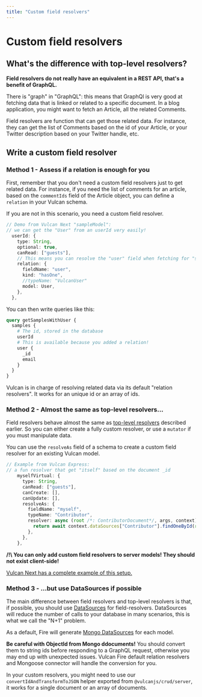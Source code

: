 ```yaml
---
title: "Custom field resolvers"
---
```


# Custom field resolvers

## What's the difference with top-level resolvers?

**Field resolvers do not really have an equivalent in a REST API, that's a benefit of GraphQL.**

There is "graph" in "GraphQL": this means that GraphQl is very good at fetching data that is linked or related to a specific document. In a blog application, you might want to fetch an Article, all the related Comments.

Field resolvers are function that can get those related data. For instance, they can get the list of Comments based on the id of your Article, or your Twitter description based on your Twitter handle, etc.

## Write a custom field resolver

### Method 1 - Assess if a relation is enough for you

First, remember that you don't need a custom field resolvers just to get related data. For instance, if you need the list of comments for an article, based on the `commentIds` field of the Article object, you can define a `relation` in your Vulcan schema.

If you are not in this scenario, you need a custom field resolver.

```ts
// Demo from Vulcan Next "sampleModel":
// we can get the "User" from an userId very easily!
  userId: {
    type: String,
    optional: true,
    canRead: ["guests"],
    // This means you can resolve the "user" field when fetching for "samples"
    relation: {
      fieldName: "user",
      kind: "hasOne",
      //typeName: "VulcanUser"
      model: User,
    },
  },
```
You can then write queries like this:
```graphql
query getSamplesWithUser {
  samples {
    # The id, stored in the database
    userId
    # This is available because you added a relation!
    user {
      _id
      email
    }
  }
}
```

Vulcan is in charge of resolving related data via its default "relation resolvers". It works for an unique id or an array of ids.


### Method 2 - Almost the same as top-level resolvers...

Field resolvers behave almost the same as [top-level resolvers](./customTopLevelResolvers.md) described earlier. So you can either create a fully custom resolver, or use a `mutator` if you must manipulate data.

You can use the `resolveAs` field of a schema to create a custom field resolver for an existing Vulcan model.


```ts
// Example from Vulcan Express:
// a fun resolver that get "itself" based on the document _id
    myselfVirtual: {
      type: String,
      canRead: ["guests"],
      canCreate: [],
      canUpdate: [],
      resolveAs: {
        fieldName: "myself",
        typeName: "Contributor",
        resolver: async (root /*: ContributorDocument*/, args, context) => {
          return await context.dataSources["Contributor"].findOneById(root._id);
        },
      },
    },
```

**/!\ You can only add custom field resolvers to server models! They should not exist client-side!**

[Vulcan Next has a complete example of this setup.](https://github.dev/VulcanJS/vulcan-next/blob/main/src/models/sampleModel.server.ts)

### Method 3 - ...but use DataSources if possible

The main difference between field resolvers and top-level resolvers is that, if possible, you should use [DataSources](https://www.apollographql.com/docs/apollo-server/data/data-sources/) for field-resolvers. DataSources will reduce the number of calls to your database in many scenarios, this is what we call the "N+1" problem.

As a default, Fire will generate [Mongo DataSources](https://github.com/GraphQLGuide/apollo-datasource-mongodb) for each model.

**Be careful with ObjectId from Mongo ddocuments!** You should convert them to string ids before responding to a GraphQL request, otherwise you may end up with unexpected issues. Vulcan Fire default relation resolvers and Mongoose connector will handle the conversion for you.

In your custom resolvers, you might need to use our `convertIdAndTransformToJSON` helper exported from `@vulcanjs/crud/server`, it works for a single document or an array of documents.
